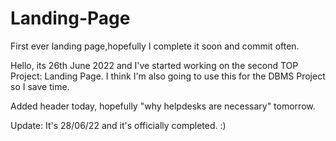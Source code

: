 # Landing-Page
First ever landing page,hopefully I complete it soon and commit often.

Hello, its 26th June 2022 and I've started working on the second TOP Project: Landing Page. I think I'm also going to use this for the DBMS Project so I save time.

Added header today, hopefully "why helpdesks are necessary" tomorrow.

Update: It's 28/06/22 and it's officially completed. :)

